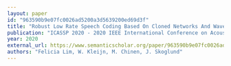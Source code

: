 ```yaml
---
layout: paper
id: "963590b9e07fc0026ad5200a3d5639200ed69d3f"
title: "Robust Low Rate Speech Coding Based On Cloned Networks And Wavenet"
publication: "ICASSP 2020 - 2020 IEEE International Conference on Acoustics, Speech and Signal Processing (ICASSP)"
year: 2020
external_url: https://www.semanticscholar.org/paper/963590b9e07fc0026ad5200a3d5639200ed69d3f
authors: "Felicia Lim, W. Kleijn, M. Chinen, J. Skoglund"
---
```

